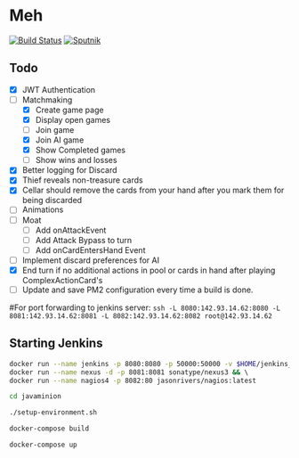 # Meh

[![Build Status](https://travis-ci.org/nelson54/javaminion.svg?branch=master)](https://travis-ci.org/nelson54/javaminion)
[![Sputnik](https://sputnik.ci/conf/badge)](https://sputnik.ci/app#builds/nelson54/javaminion)

## Todo
- [x] JWT Authentication 
- [ ] Matchmaking
    - [x] Create game page
    - [x] Display open games
    - [ ] Join game
    - [x] Join AI game
    - [x] Show Completed games
    - [ ] Show wins and losses
- [x] Better logging for Discard     
- [x] Thief reveals non-treasure cards
- [x] Cellar should remove the cards from your hand after you mark them for being discarded
- [ ] Animations
- [ ] Moat
    - [ ] Add onAttackEvent
    - [ ] Add Attack Bypass to turn
    - [ ] Add onCardEntersHand Event
- [ ] Implement discard preferences for AI    
- [x] End turn if no additional actions in pool or cards in hand after playing ComplexActionCard's
- [ ] Update and save PM2 configuration every time a build is done.

#For port forwarding to jenkins server:
```ssh -L 8080:142.93.14.62:8080 -L 8081:142.93.14.62:8081 -L 8082:142.93.14.62:8082 root@142.93.14.62```

## Starting Jenkins
```bash
docker run --name jenkins -p 8080:8080 -p 50000:50000 -v $HOME/jenkins_home:/var/jenkins_home jenkins/jenkins:lts && \
docker run --name nexus -d -p 8081:8081 sonatype/nexus3 && \ 
docker run --name nagios4 -p 8082:80 jasonrivers/nagios:latest

```

```bash
cd javaminion

./setup-environment.sh

docker-compose build

docker-compose up

```